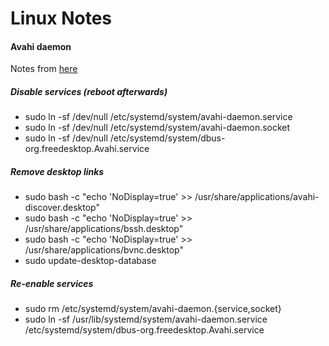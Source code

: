 # Linux Notes

#### Avahi daemon

Notes from [here](https://forum.manjaro.org/t/howto-properly-disable-avahi-systemd-service-as-you-cannot-remove-avahi-package-20180328/43380)

##### Disable services (reboot afterwards)

- sudo ln -sf /dev/null /etc/systemd/system/avahi-daemon.service
- sudo ln -sf /dev/null /etc/systemd/system/avahi-daemon.socket
- sudo ln -sf /dev/null /etc/systemd/system/dbus-org.freedesktop.Avahi.service

##### Remove desktop links

- sudo bash -c "echo 'NoDisplay=true' >> /usr/share/applications/avahi-discover.desktop"
- sudo bash -c "echo 'NoDisplay=true' >> /usr/share/applications/bssh.desktop"
- sudo bash -c "echo 'NoDisplay=true' >> /usr/share/applications/bvnc.desktop"
- sudo update-desktop-database

##### Re-enable services

- sudo rm /etc/systemd/system/avahi-daemon.{service,socket}
- sudo ln -sf /usr/lib/systemd/system/avahi-daemon.service /etc/systemd/system/dbus-org.freedesktop.Avahi.service
